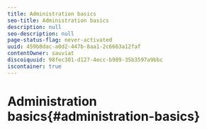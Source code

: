 ```yaml
---
title: Administration basics
seo-title: Administration basics
description: null
seo-description: null
page-status-flag: never-activated
uuid: 459b8dac-a0d2-447b-8aa1-2c6663a12faf
contentOwner: sauviat
discoiquuid: 98fec301-d127-4ecc-b989-35b3597a9bbc
iscontainer: true
---
```


# Administration basics{#administration-basics}

